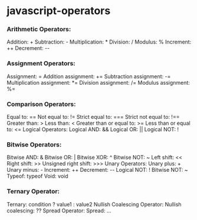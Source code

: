 # javascript-operators
### Arithmetic Operators:
  Addition: +
  Subtraction: -
  Multiplication: *
  Division: /
  Modulus: %
  Increment: ++
  Decrement: --
### Assignment Operators:
  Assignment: =
  Addition assignment: +=
  Subtraction assignment: -=
  Multiplication assignment: *=
  Division assignment: /=
  Modulus assignment: %=
### Comparison Operators:
  Equal to: ==
  Not equal to: !=
  Strict equal to: ===
  Strict not equal to: !==
  Greater than: >
  Less than: <
  Greater than or equal to: >=
  Less than or equal to: <=
  Logical Operators:
  Logical AND: &&
  Logical OR: ||
  Logical NOT: !
### Bitwise Operators:
  Bitwise AND: &
  Bitwise OR: |
  Bitwise XOR: ^
  Bitwise NOT: ~
  Left shift: <<
  Right shift: >>
  Unsigned right shift: >>>
  Unary Operators:
  Unary plus: +
  Unary minus: -
  Increment: ++
  Decrement: --
  Logical NOT: !
  Bitwise NOT: ~
  Typeof: typeof
  Void: void
### Ternary Operator:
  Ternary: condition ? value1 : value2
  Nullish Coalescing Operator:
  Nullish coalescing: ??
  Spread Operator:
  Spread: ...
